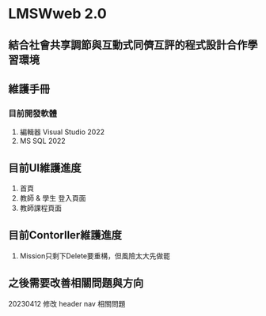 ﻿# LMSWweb 2.0

## 結合社會共享調節與互動式同儕互評的程式設計合作學習環境

## 維護手冊

### 目前開發軟體
1. 編輯器 Visual Studio 2022
2. MS  SQL 2022

## 目前UI維護進度
1. 首頁
2. 教師 & 學生 登入頁面
3. 教師課程頁面

## 目前Contorller維護進度
1. Mission只剩下Delete要重構，但風險太大先做罷

## 之後需要改善相關問題與方向
20230412 修改 header nav 相關問題